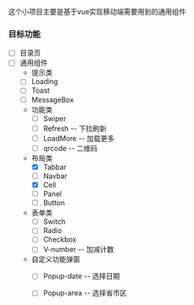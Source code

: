 这个小项目主要是基于vue实现移动端需要用到的通用组件

### **目标功能**


- [ ] 目录页 
- [ ] 通用组件
    - 提示类
    - [ ] Loading
    - [ ] Toast
    - [ ] MessageBox
    
    - 功能类
        - [ ] Swiper
        - [ ] Refresh  -- 下拉刷新
        - [ ] LoadMore -- 加载更多
        - [ ] qrcode   -- 二维码
        
    - 布局类
        - [x] Tabbar
        - [ ] Navbar
        - [x] Cell
        - [ ] Panel
        - [ ] Button
        
    - 表单类  
        - [ ] Switch
        - [ ] Radio
        - [ ] Checkbox
        - [ ] V-number  -- 加减计数
        
    - 自定义功能弹窗
        - [ ] Popup-date  -- 选择日期
        - [ ] Popup-area  -- 选择省市区




